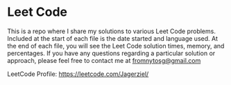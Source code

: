 # Leet Code

This is a repo where I share my solutions to various Leet Code problems.  Included at the start of each file is the date started and language used. At the end of each file, you will see the Leet Code solution times, memory, and percentages.  If you have any questions regarding a particular solution or approach, please feel free to contact me at fromnytosg@gmail.com

LeetCode Profile: https://leetcode.com/Jagerziel/
